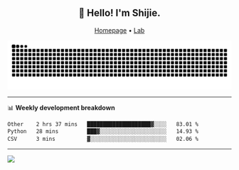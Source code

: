 <h2 align="center">👋 Hello! I'm Shijie.</h2>
<p align="center">
  <a href="https://xu-shi-jie.github.io"> Homepage</a> •
  <a href="https://onodalab.ees.hokudai.ac.jp"> Lab </a>
</p>

![Snake animation](https://github.com/xu-shi-jie/xu-shi-jie/blob/output/github-snake.svg)


-------

📊 **Weekly development breakdown**
<!--START_SECTION:waka-->

```txt
Other    2 hrs 37 mins   ████████████████████▓░░░░   83.01 %
Python   28 mins         ███▓░░░░░░░░░░░░░░░░░░░░░   14.93 %
CSV      3 mins          ▓░░░░░░░░░░░░░░░░░░░░░░░░   02.06 %
```

<!--END_SECTION:waka-->

-------
![](https://komarev.com/ghpvc/?username=xu-shi-jie&style=flat-square&color=blue) 
